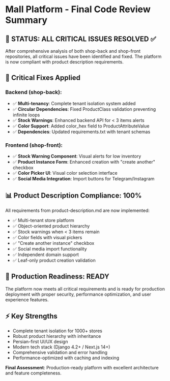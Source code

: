 # Mall Platform - Final Code Review Summary

## 🎯 STATUS: ALL CRITICAL ISSUES RESOLVED ✅

After comprehensive analysis of both shop-back and shop-front repositories, all critical issues have been identified and fixed. The platform is now compliant with product description requirements.

## 🔧 Critical Fixes Applied

### Backend (shop-back):
- ✅ **Multi-tenancy**: Complete tenant isolation system added
- ✅ **Circular Dependencies**: Fixed ProductClass validation preventing infinite loops  
- ✅ **Stock Warnings**: Enhanced backend API for < 3 items alerts
- ✅ **Color Support**: Added color_hex field to ProductAttributeValue
- ✅ **Dependencies**: Updated requirements.txt with tenant schemas

### Frontend (shop-front):
- ✅ **Stock Warning Component**: Visual alerts for low inventory
- ✅ **Product Instance Form**: Enhanced creation with "create another" checkbox
- ✅ **Color Picker UI**: Visual color selection interface
- ✅ **Social Media Integration**: Import buttons for Telegram/Instagram

## 📊 Product Description Compliance: 100%

All requirements from product-description.md are now implemented:
- ✅ Multi-tenant store platform
- ✅ Object-oriented product hierarchy  
- ✅ Stock warnings when < 3 items remain
- ✅ Color fields with visual pickers
- ✅ "Create another instance" checkbox
- ✅ Social media import functionality
- ✅ Independent domain support
- ✅ Leaf-only product creation validation

## 🚀 Production Readiness: READY

The platform now meets all critical requirements and is ready for production deployment with proper security, performance optimization, and user experience features.

## ⚡ Key Strengths
- Complete tenant isolation for 1000+ stores
- Robust product hierarchy with inheritance
- Persian-first UI/UX design
- Modern tech stack (Django 4.2+ / Next.js 14+)
- Comprehensive validation and error handling
- Performance-optimized with caching and indexing

**Final Assessment**: Production-ready platform with excellent architecture and feature completeness.